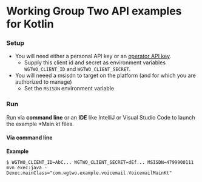 # Working Group Two API examples for Kotlin

### Setup

* You will need either a personal API key or an [operator API key](https://console.wgtwo.com/api-keys-redirect).
  * Supply this client id and secret as environment variables `WGTWO_CLIENT_ID` and `WGTWO_CLIENT_SECRET`.
* You will neeed a msisdn to target on the platform (and for which you are authorized to manage)
  * Set the `MSISDN` environment variable 

### Run
Run via **command line** or an **IDE** like IntelliJ or Visual Studio Code to launch the example *Main.kt files. 

#### Via command line
**Example**
```shell script
$ WGTWO_CLIENT_ID=AbC... WGTWO_CLIENT_SECRET=dEf... MSISDN=4799900111 mvn exec:java -Dexec.mainClass="com.wgtwo.example.voicemail.VoicemailMainKt"
```
